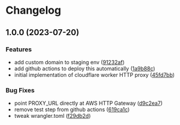 # Changelog

## 1.0.0 (2023-07-20)


### Features

* add custom domain to staging env ([91232af](https://github.com/web3-storage/access-proxy/commit/91232af6c5950f197d253bf455a9dbbc94527577))
* add github actions to deploy this automatically ([1a9b88c](https://github.com/web3-storage/access-proxy/commit/1a9b88c05f3c7dac3aa68ddacdb6a6aad5a0b8d7))
* initial implementation of cloudflare worker HTTP proxy ([45fd7bb](https://github.com/web3-storage/access-proxy/commit/45fd7bbfc2ed39678032f29c9a62215b22e8a9b1))


### Bug Fixes

* point PROXY_URL directly at AWS HTTP Gateway ([d9c2ea7](https://github.com/web3-storage/access-proxy/commit/d9c2ea7a1b44845a104db9d01cfd84fb8ff86ccf))
* remove test step from github actions ([619ca1c](https://github.com/web3-storage/access-proxy/commit/619ca1ca7193fa15f8ae86c0a348f1a15c0a6355))
* tweak wrangler.toml ([f29db2d](https://github.com/web3-storage/access-proxy/commit/f29db2d307140f7389a7926526dfd360a8d60ca7))
